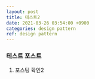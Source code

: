 ```yaml
---
layout: post
title: 테스트2
date: 2021-03-26 03:54:00 +0900
categories: design pattern
ref: design pattern
---
```

### 테스트 포스트
1) 포스팅 확인2